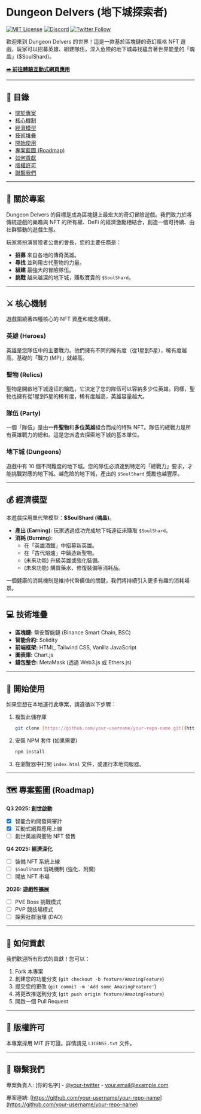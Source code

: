 # Dungeon Delvers (地下城探索者)

[![MIT License](https://img.shields.io/badge/License-MIT-green.svg)](https://choosealicense.com/licenses/mit/)
[![Discord](https://img.shields.io/discord/8888888888888888.svg?label=Discord&logo=Discord&color=7289DA)](https://discord.gg/your-invite-link)
[![Twitter Follow](https://img.shields.io/twitter/follow/your-twitter-handle?style=social)](https://twitter.com/your-twitter-handle)

歡迎來到 Dungeon Delvers 的世界！這是一款基於區塊鏈的奇幻風格 NFT 遊戲，玩家可以招募英雄、組建隊伍，深入危險的地下城尋找蘊含著世界能量的「魂晶」($SoulShard)。

**[➡️ 前往體驗互動式網頁應用](https://your-live-app-link.com)**

---

## 📜 目錄

- [關於專案](#-關於專案)
- [核心機制](#️-核心機制)
- [經濟模型](#-經濟模型)
- [技術堆疊](#-技術堆疊)
- [開始使用](#-開始使用)
- [專案藍圖 (Roadmap)](#️-專案藍圖-roadmap)
- [如何貢獻](#-如何貢獻)
- [版權許可](#-版權許可)
- [聯繫我們](#-聯繫我們)

---

## 🏰 關於專案

Dungeon Delvers 的目標是成為區塊鏈上最宏大的奇幻冒險遊戲。我們致力於將傳統遊戲的樂趣與 NFT 的所有權、DeFi 的經濟激勵相結合，創造一個可持續、由社群驅動的遊戲生態。

玩家將扮演冒險者公會的會長，您的主要任務是：

* **招募** 來自各地的傳奇英雄。
* **尋找** 並利用古代聖物的力量。
* **組建** 最強大的冒險隊伍。
* **挑戰** 越來越深的地下城，賺取寶貴的 `$SoulShard`。

---

## ⚔️ 核心機制

遊戲圍繞著四種核心的 NFT 資產和概念構建。

### 英雄 (Heroes)

英雄是您隊伍中的主要戰力。他們擁有不同的稀有度（從1星到5星），稀有度越高，基礎的「戰力 (MP)」就越高。

### 聖物 (Relics)

聖物是開啟地下城遠征的鑰匙，它決定了您的隊伍可以容納多少位英雄。同樣，聖物也擁有從1星到5星的稀有度，稀有度越高，英雄容量越大。

### 隊伍 (Party)

一個「隊伍」是由**一件聖物**和**多位英雄**組合而成的特殊 NFT。隊伍的總戰力是所有英雄戰力的總和。這是您派遣去探索地下城的基本單位。

### 地下城 (Dungeons)

遊戲中有 10 個不同難度的地下城。您的隊伍必須達到特定的「總戰力」要求，才能挑戰對應的地下城。越危險的地下城，產出的 `$SoulShard` 獎勵也越豐厚。

---

## 💰 經濟模型

本遊戲採用單代幣模型：**$SoulShard (魂晶)**。

* **產出 (Earning):** 玩家透過成功完成地下城遠征來賺取 `$SoulShard`。
* **消耗 (Burning):**
    * 在「英雄酒館」中招募新英雄。
    * 在「古代熔爐」中鑄造新聖物。
    * (未來功能) 升級英雄或強化裝備。
    * (未來功能) 購買藥水、修復裝備等消耗品。

一個健康的消耗機制是維持代幣價值的關鍵，我們將持續引入更多有趣的消耗場景。

---

## 💻 技術堆疊

* **區塊鏈:** 幣安智能鏈 (Binance Smart Chain, BSC)
* **智能合約:** Solidity
* **前端框架:** HTML, Tailwind CSS, Vanilla JavaScript
* **圖表庫:** Chart.js
* **錢包整合:** MetaMask (透過 Web3.js 或 Ethers.js)

---

## 🚀 開始使用

如果您想在本地運行此專案，請遵循以下步驟：

1.  複製此儲存庫
    ```sh
    git clone [https://github.com/your-username/your-repo-name.git](https://github.com/your-username/your-repo-name.git)
    ```
2.  安裝 NPM 套件 (如果需要)
    ```sh
    npm install
    ```
3.  在瀏覽器中打開 `index.html` 文件，或運行本地伺服器。

---

## 🗺️ 專案藍圖 (Roadmap)

**Q3 2025: 創世啟動**
* [x] 智能合約開發與審計
* [x] 互動式網頁應用上線
* [ ] 創世英雄與聖物 NFT 發售

**Q4 2025: 經濟深化**
* [ ] 裝備 NFT 系統上線
* [ ] `$SoulShard` 消耗機制 (強化、附魔)
* [ ] 開放 NFT 市場

**2026: 遊戲性擴展**
* [ ] PVE Boss 挑戰模式
* [ ] PVP 競技場模式
* [ ] 探索社群治理 (DAO)

---

## 🙌 如何貢獻

我們歡迎所有形式的貢獻！您可以：

1.  Fork 本專案
2.  創建您的功能分支 (`git checkout -b feature/AmazingFeature`)
3.  提交您的更改 (`git commit -m 'Add some AmazingFeature'`)
4.  將更改推送到分支 (`git push origin feature/AmazingFeature`)
5.  開啟一個 Pull Request

---

## 📄 版權許可

本專案採用 MIT 許可證。詳情請見 `LICENSE.txt` 文件。

---

## 📧 聯繫我們

專案負責人: [你的名字] - [@your-twitter](https://twitter.com/your-twitter-handle) - your.email@example.com

專案連結: [https://github.com/your-username/your-repo-name](https://github.com/your-username/your-repo-name)
